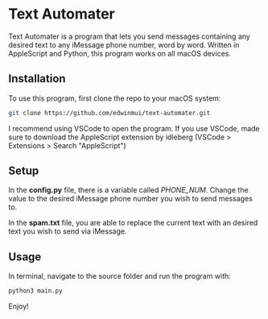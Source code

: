 # Text Automater
Text Automater is a program that lets you send messages containing any desired text to any iMessage phone number, word by word.
Written in AppleScript and Python, this program works on all macOS devices.

## Installation

To use this program, first clone the repo to your macOS system:
```bash
git clone https://github.com/edwinmui/text-automater.git
```
I recommend using VSCode to open the program. If you use VSCode, made sure to 
download the AppleScript extension by idleberg (VSCode > Extensions > Search "AppleScript")

## Setup
In the **config.py** file, there is a variable called *PHONE_NUM*. Change the value
to the desired iMessage phone number you wish to send messages to.

In the **spam.txt** file, you are able to replace the current text with an desired text
you wish to send via iMessage.

## Usage
In terminal, navigate to the source folder and run the program with:
```bash
python3 main.py
```
Enjoy!
